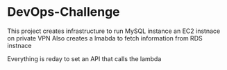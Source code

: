 # DevOps-Challenge

This project creates infrastructure to run MySQL instance an EC2 instnace on private VPN
Also creates a lmabda to fetch information from RDS instnace

Everything is reday to set an API that calls the lambda
